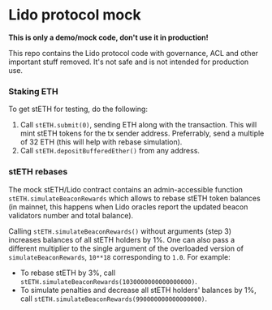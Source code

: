 # Lido protocol mock

**This is only a demo/mock code, don't use it in production!**

This repo contains the Lido protocol code with governance, ACL and other important stuff removed. It's not safe and is not intended for production use.


### Staking ETH

To get stETH for testing, do the following:

1. Call `stETH.submit(0)`, sending ETH along with the transaction. This will mint stETH tokens for the tx sender address. Preferrably, send a multiple of 32 ETH (this will help with rebase simulation).
2. Call `stETH.depositBufferedEther()` from any address.


### stETH rebases

The mock stETH/Lido contract contains an admin-accessible function `stETH.simulateBeaconRewards` which allows to rebase stETH token balances (in mainnet, this happens when Lido oracles report the updated beacon validators number and total balance).

Calling `stETH.simulateBeaconRewards()` without arguments (step 3) increases balances of all stETH holders by 1%. One can also pass a different multiplier to the single argument of the overloaded version of `simulateBeaconRewards`, `10**18` corresponding to `1.0`. For example:

* To rebase stETH by 3%, call `stETH.simulateBeaconRewards(1030000000000000000)`.
* To simulate penalties and decrease all stETH holders' balances by 1%, call `stETH.simulateBeaconRewards(990000000000000000)`.
